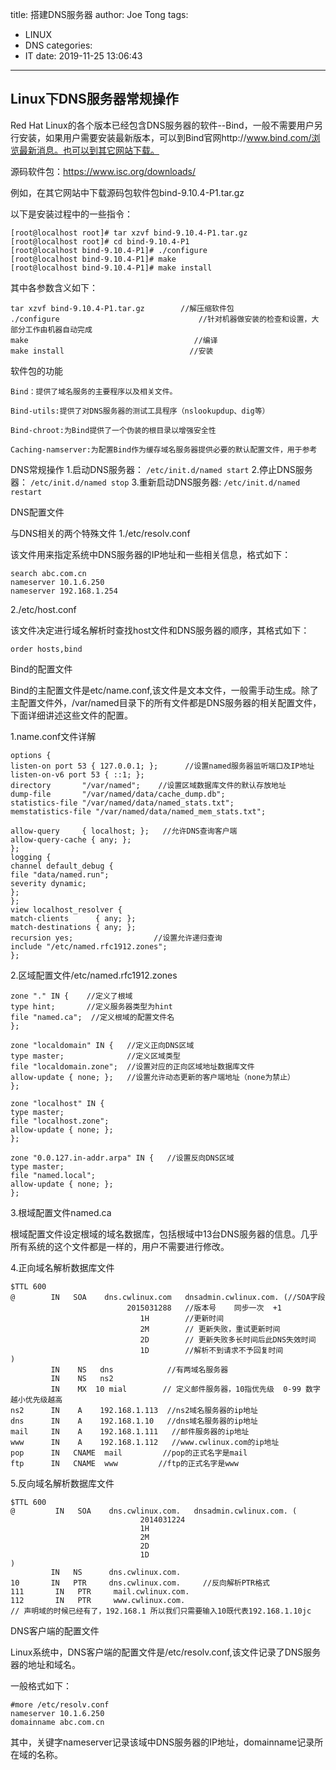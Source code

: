 title: 搭建DNS服务器
author: Joe Tong
tags:
  - LINUX
  - DNS
categories:  
  - IT
date: 2019-11-25 13:06:43 
---

## Linux下DNS服务器常规操作
Red Hat Linux的各个版本已经包含DNS服务器的软件--Bind，一般不需要用户另行安装，如果用户需要安装最新版本，可以到Bind官网http://www.bind.com/浏览最新消息。也可以到其它网站下载。

源码软件包：https://www.isc.org/downloads/

例如，在其它网站中下载源码包软件包bind-9.10.4-P1.tar.gz

以下是安装过程中的一些指令：

```
[root@localhost root]# tar xzvf bind-9.10.4-P1.tar.gz
[root@localhost root]# cd bind-9.10.4-P1
[root@localhost bind-9.10.4-P1]# ./configure
[root@localhost bind-9.10.4-P1]# make
[root@localhost bind-9.10.4-P1]# make install
```

其中各参数含义如下：

```
tar xzvf bind-9.10.4-P1.tar.gz        //解压缩软件包
./configure                               //针对机器做安装的检查和设置，大部分工作由机器自动完成
make                                     //编译
make install                            //安装
```

软件包的功能
```
Bind：提供了域名服务的主要程序以及相关文件。

Bind-utils:提供了对DNS服务器的测试工具程序（nslookupdup、dig等）

Bind-chroot:为Bind提供了一个伪装的根目录以增强安全性

Caching-namserver:为配置Bind作为缓存域名服务器提供必要的默认配置文件，用于参考
```

DNS常规操作
1.启动DNS服务器：
`/etc/init.d/named start`
2.停止DNS服务器：
`/etc/init.d/named stop`
3.重新启动DNS服务器:
`/etc/init.d/named restart`

DNS配置文件

与DNS相关的两个特殊文件
1./etc/resolv.conf

该文件用来指定系统中DNS服务器的IP地址和一些相关信息，格式如下：
```
search abc.com.cn
nameserver 10.1.6.250
nameserver 192.168.1.254
```

2./etc/host.conf

该文件决定进行域名解析时查找host文件和DNS服务器的顺序，其格式如下：

`order hosts,bind`

Bind的配置文件

Bind的主配置文件是etc/name.conf,该文件是文本文件，一般需手动生成。除了主配置文件外，/var/named目录下的所有文件都是DNS服务器的相关配置文件，下面详细讲述这些文件的配置。

1.name.conf文件详解

```
options {
listen-on port 53 { 127.0.0.1; };      //设置named服务器监听端口及IP地址
listen-on-v6 port 53 { ::1; };
directory       "/var/named";    //设置区域数据库文件的默认存放地址
dump-file       "/var/named/data/cache_dump.db";
statistics-file "/var/named/data/named_stats.txt";
memstatistics-file "/var/named/data/named_mem_stats.txt";

allow-query     { localhost; };   //允许DNS查询客户端
allow-query-cache { any; };
};
logging {
channel default_debug {
file "data/named.run";
severity dynamic;
};
};
view localhost_resolver {
match-clients      { any; };
match-destinations { any; };
recursion yes;                  //设置允许递归查询
include "/etc/named.rfc1912.zones";
};
```

2.区域配置文件/etc/named.rfc1912.zones

```
zone "." IN {    //定义了根域
type hint;       //定义服务器类型为hint
file "named.ca";  //定义根域的配置文件名
};

zone "localdomain" IN {   //定义正向DNS区域
type master;              //定义区域类型
file "localdomain.zone";  //设置对应的正向区域地址数据库文件
allow-update { none; };   //设置允许动态更新的客户端地址（none为禁止）
};

zone "localhost" IN {
type master;
file "localhost.zone";
allow-update { none; };
};

zone "0.0.127.in-addr.arpa" IN {   //设置反向DNS区域
type master;
file "named.local";
allow-update { none; };
};
```

3.根域配置文件named.ca

根域配置文件设定根域的域名数据库，包括根域中13台DNS服务器的信息。几乎所有系统的这个文件都是一样的，用户不需要进行修改。

4.正向域名解析数据库文件

```
$TTL 600
@        IN   SOA    dns.cwlinux.com   dnsadmin.cwlinux.com. (//SOA字段
                          2015031288   //版本号    同步一次  +1
                             1H        //更新时间
                             2M        // 更新失败，重试更新时间
                             2D        // 更新失败多长时间后此DNS失效时间
                             1D        //解析不到请求不予回复时间
)
         IN    NS   dns            //有两域名服务器
         IN    NS   ns2
         IN    MX  10 mial        // 定义邮件服务器，10指优先级  0-99 数字越小优先级越高
ns2      IN    A    192.168.1.113  //ns2域名服务器的ip地址
dns      IN    A    192.168.1.10   //dns域名服务器的ip地址
mail     IN    A    192.168.1.111   //邮件服务器的ip地址
www      IN    A    192.168.1.112   //www.cwlinux.com的ip地址
pop      IN   CNAME  mail         //pop的正式名字是mail
ftp      IN   CNAME  www         //ftp的正式名字是www
```

5.反向域名解析数据库文件
```
$TTL 600
@         IN   SOA    dns.cwlinux.com.   dnsadmin.cwlinux.com. (
                             2014031224
                             1H
                             2M
                             2D
                             1D
)
         IN   NS      dns.cwlinux.com.
10       IN   PTR     dns.cwlinux.com.     //反向解析PTR格式
111       IN   PTR     mail.cwlinux.com.
112       IN   PTR     www.cwlinux.com.
// 声明域的时候已经有了，192.168.1 所以我们只需要输入10既代表192.168.1.10jc
```

DNS客户端的配置文件

Linux系统中，DNS客户端的配置文件是/etc/resolv.conf,该文件记录了DNS服务器的地址和域名。

一般格式如下：
```
#more /etc/resolv.conf
nameserver 10.1.6.250  
domainname abc.com.cn
```

其中，关键字nameserver记录该域中DNS服务器的IP地址，domainname记录所在域的名称。


